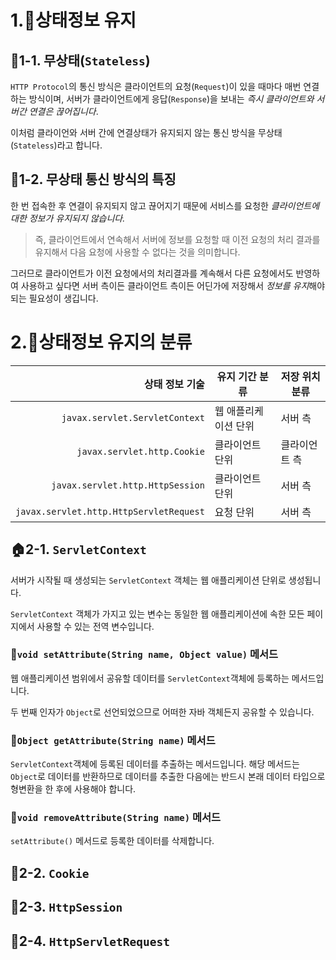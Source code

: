 # 1.📇상태정보 유지

## 🚩1-1. 무상태(`Stateless`)

`HTTP Protocol`의 통신 방식은 클라이언트의 요청(`Request`)이 있을 때마다 매번 연결하는 방식이며, 서버가 클라이언트에게 응답(`Response`)을 보내는 *즉시 클라이언트와 서버간 연결은 끊어집니다*.

이처럼 클라이언와 서버 간에 연결상태가 유지되지 않는 통신 방식을 무상태(`Stateless`)라고 합니다.

## 🚩1-2. 무상태 통신 방식의 특징

한 번 접속한 후 연결이 유지되지 않고 끊어지기 때문에 서비스를 요청한 *클라이언트에 대한 정보가 유지되지 않습니다.*

> 즉, 클라이언트에서 연속해서 서버에 정보를 요청할 때 이전 요청의 처리 결과를 유지해서 다음 요청에 사용할 수 없다는 것을 의미합니다.

그러므로 클라이언트가 이전 요청에서의 처리결과를 계속해서 다른 요청에서도 반영하여 사용하고 싶다면 서버 측이든 클라이언트 측이든 어딘가에 저장해서 *정보를 유지*해야 되는 필요성이 생깁니다.

# 2.🥏상태정보 유지의 분류

상태 정보 기술| 유지 기간 분류| 저장 위치 분류|
---:|---|---
`javax.servlet.ServletContext`| 웹 애플리케이션 단위| 서버 측
`javax.servlet.http.Cookie`| 클라이언트 단위| 클라이언트 측
`javax.servlet.http.HttpSession`| 클라이언트 단위| 서버 측
`javax.servlet.http.HttpServletRequest`| 요청 단위| 서버 측

## 🏠2-1. `ServletContext`

서버가 시작될 때 생성되는 `ServletContext` 객체는 웹 애플리케이션 단위로 생성됩니다.

`ServletContext` 객체가 가지고 있는 변수는 동일한 웹 애플리케이션에 속한 모든 페이지에서 사용할 수 있는 전역 변수입니다.

### 📌`void setAttribute(String name, Object value)` 메서드

웹 애플리케이션 범위에서 공유할 데이터를 `ServletContext`객체에 등록하는 메서드입니다.

두 번째 인자가 `Object`로 선언되었으므로 어떠한 자바 객체든지 공유할 수 있습니다.

### 📌`Object getAttribute(String name)` 메서드

`ServletContext`객체에 등록된 데이터를 추출하는 메서드입니다. 해당 메서드는 `Object`로 데이터를 반환하므로 데이터를 추출한 다음에는 반드시 본래 데이터 타입으로 형변환을 한 후에 사용해야 합니다.

### 📌`void removeAttribute(String name)` 메서드

`setAttribute()` 메서드로 등록한 데이터를 삭제합니다.

## 🍪2-2. `Cookie`

## 🫙2-3. `HttpSession`

## 📨2-4. `HttpServletRequest`